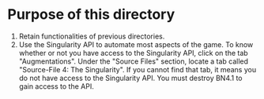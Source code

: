 # Purpose of this directory
1. Retain functionalities of previous directories.
1. Use the Singularity API to automate most aspects of the game.  To know
   whether or not you have access to the Singularity API, click on the tab
   "Augmentations".  Under the "Source Files" section, locate a tab called
   "Source-File 4: The Singularity".  If you cannot find that tab, it means you
   do not have access to the Singularity API.  You must destroy BN4.1 to gain
   access to the API.
